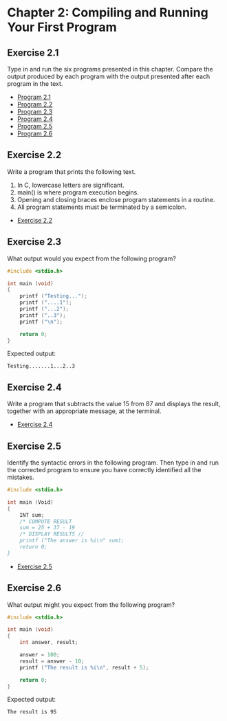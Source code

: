 # Chapter 2: Compiling and Running Your First Program

## Exercise 2.1

Type in and run the six programs presented in this chapter. Compare the output produced by each program with the output presented after each program in the text.

* [Program 2.1](exercise-01/prog2-1.c)
* [Program 2.2](exercise-01/prog2-2.c)
* [Program 2.3](exercise-01/prog2-3.c)
* [Program 2.4](exercise-01/prog2-4.c)
* [Program 2.5](exercise-01/prog2-5.c)
* [Program 2.6](exercise-01/prog2-6.c)

## Exercise 2.2

Write a program that prints the following text.  
  1. In C, lowercase letters are significant.  
  2. main() is where program execution begins.  
  3. Opening and closing braces enclose program statements in a routine.  
  4. All program statements must be terminated by a semicolon.

* [Exercise 2.2](exercise-02/exercise-02.c)

## Exercise 2.3

What output would you expect from the following program?

```c
#include <stdio.h>

int main (void)
{
    printf ("Testing...");
    printf ("....1");
    printf ("...2");
    printf ("..3");
    printf ("\n");

    return 0;
}
```

Expected output:

`Testing.......1...2..3`

## Exercise 2.4

Write a program that subtracts the value 15 from 87 and displays the result, together with an appropriate message, at the terminal.

* [Exercise 2.4](exercise-04/exercise-04.c)

## Exercise 2.5

Identify the syntactic errors in the following program. Then type in and run the corrected program to ensure you have correctly identified all the mistakes.

```c
#include <stdio.h>

int main (Void)
{
    INT sum;
    /* COMPUTE RESULT
    sum = 25 + 37 - 19
    /* DISPLAY RESULTS //
    printf ("The answer is %i\n" sum);
    return 0;
}
```

* [Exercise 2.5](exercise-05/exercise-05.c)

## Exercise 2.6

What output might you expect from the following program?

```c
#include <stdio.h>

int main (void)
{
    int answer, result;

    answer = 100;
    result = answer - 10;
    printf ("The result is %i\n", result + 5);

    return 0;
}
```

Expected output:

`The result is 95`
